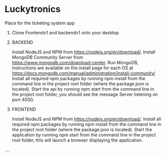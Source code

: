 # Luckytronics

Place for the ticketing system app

1) Clone Frontendv1 and backendv1 onto your desktop

2) BACKEND

    Install NodeJS and NPM from  https://nodejs.org/en/download/.
    Install MongoDB Community Server from  https://www.mongodb.com/download-center.
    Run MongoDB, instructions are available on the install page for each OS at https://docs.mongodb.com/manual/administration/install-community/
    Install all required npm packages by running npm install from the command line in the project root folder (where the package.json is located).
    Start the api by running npm start from the command line in the project root folder, you should see the message Server listening on port 4000.

3) FRONTEND

    Install NodeJS and NPM from https://nodejs.org/en/download/.
    Install all required npm packages by running npm install from the command line in the project root folder (where the package.json is located).
    Start the application by running npm start from the command line in the project root folder, this will launch a browser displaying the application.

....
